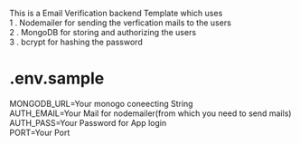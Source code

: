 This is a Email Verification backend Template which uses <br>
1 . Nodemailer for sending the verfication mails to the users <br>
2 . MongoDB for storing and authorizing the users <br>
3 . bcrypt for hashing the password <br>
<h1>.env.sample<br></h1>
MONGODB_URL=Your monogo coneecting String<br>
AUTH_EMAIL=Your Mail for nodemailer(from which you need to send mails)<br>
AUTH_PASS=Your Password for App login<br>
PORT=Your Port<br>
<br>

